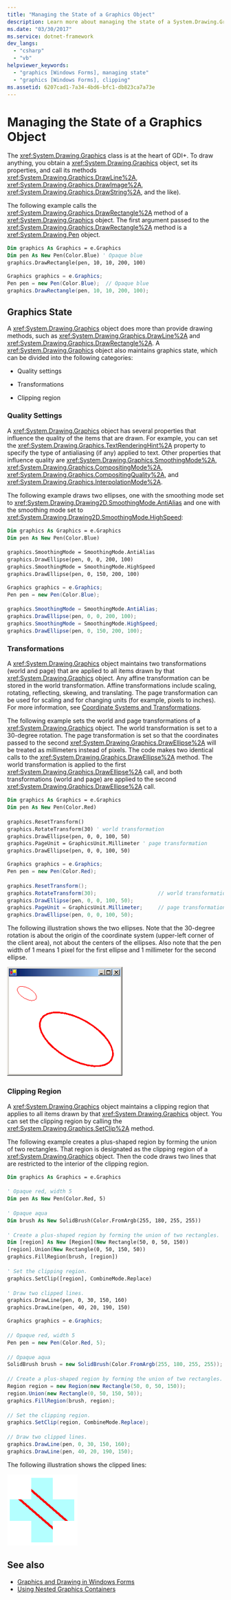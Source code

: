 ```yaml
---
title: "Managing the State of a Graphics Object"
description: Learn more about managing the state of a System.Drawing.Graphics object, setting its properties, and calling its methods.
ms.date: "03/30/2017"
ms.service: dotnet-framework
dev_langs: 
  - "csharp"
  - "vb"
helpviewer_keywords: 
  - "graphics [Windows Forms], managing state"
  - "graphics [Windows Forms], clipping"
ms.assetid: 6207cad1-7a34-4bd6-bfc1-db823ca7a73e
---
```

# Managing the State of a Graphics Object

The <xref:System.Drawing.Graphics> class is at the heart of GDI+. To draw anything, you obtain a <xref:System.Drawing.Graphics> object, set its properties, and call its methods <xref:System.Drawing.Graphics.DrawLine%2A>, <xref:System.Drawing.Graphics.DrawImage%2A>, <xref:System.Drawing.Graphics.DrawString%2A>, and the like).  
  
 The following example calls the <xref:System.Drawing.Graphics.DrawRectangle%2A> method of a <xref:System.Drawing.Graphics> object. The first argument passed to the <xref:System.Drawing.Graphics.DrawRectangle%2A> method is a <xref:System.Drawing.Pen> object.  
  
```vb  
Dim graphics As Graphics = e.Graphics  
Dim pen As New Pen(Color.Blue) ' Opaque blue  
graphics.DrawRectangle(pen, 10, 10, 200, 100)  
```  
  
```csharp  
Graphics graphics = e.Graphics;  
Pen pen = new Pen(Color.Blue);  // Opaque blue  
graphics.DrawRectangle(pen, 10, 10, 200, 100);  
```  
  
## Graphics State  

 A <xref:System.Drawing.Graphics> object does more than provide drawing methods, such as <xref:System.Drawing.Graphics.DrawLine%2A> and <xref:System.Drawing.Graphics.DrawRectangle%2A>. A <xref:System.Drawing.Graphics> object also maintains graphics state, which can be divided into the following categories:  
  
- Quality settings  
  
- Transformations  
  
- Clipping region  
  
### Quality Settings  

 A <xref:System.Drawing.Graphics> object has several properties that influence the quality of the items that are drawn. For example, you can set the <xref:System.Drawing.Graphics.TextRenderingHint%2A> property to specify the type of antialiasing (if any) applied to text. Other properties that influence quality are <xref:System.Drawing.Graphics.SmoothingMode%2A>, <xref:System.Drawing.Graphics.CompositingMode%2A>, <xref:System.Drawing.Graphics.CompositingQuality%2A>, and <xref:System.Drawing.Graphics.InterpolationMode%2A>.  
  
 The following example draws two ellipses, one with the smoothing mode set to <xref:System.Drawing.Drawing2D.SmoothingMode.AntiAlias> and one with the smoothing mode set to <xref:System.Drawing.Drawing2D.SmoothingMode.HighSpeed>:  
  
```vb  
Dim graphics As Graphics = e.Graphics  
Dim pen As New Pen(Color.Blue)  
  
graphics.SmoothingMode = SmoothingMode.AntiAlias  
graphics.DrawEllipse(pen, 0, 0, 200, 100)  
graphics.SmoothingMode = SmoothingMode.HighSpeed  
graphics.DrawEllipse(pen, 0, 150, 200, 100)  
```  
  
```csharp  
Graphics graphics = e.Graphics;  
Pen pen = new Pen(Color.Blue);  
  
graphics.SmoothingMode = SmoothingMode.AntiAlias;  
graphics.DrawEllipse(pen, 0, 0, 200, 100);  
graphics.SmoothingMode = SmoothingMode.HighSpeed;  
graphics.DrawEllipse(pen, 0, 150, 200, 100);  
```  
  
### Transformations  

 A <xref:System.Drawing.Graphics> object maintains two transformations (world and page) that are applied to all items drawn by that <xref:System.Drawing.Graphics> object. Any affine transformation can be stored in the world transformation. Affine transformations include scaling, rotating, reflecting, skewing, and translating. The page transformation can be used for scaling and for changing units (for example, pixels to inches). For more information, see [Coordinate Systems and Transformations](coordinate-systems-and-transformations.md).  
  
 The following example sets the world and page transformations of a <xref:System.Drawing.Graphics> object. The world transformation is set to a 30-degree rotation. The page transformation is set so that the coordinates passed to the second <xref:System.Drawing.Graphics.DrawEllipse%2A> will be treated as millimeters instead of pixels. The code makes two identical calls to the <xref:System.Drawing.Graphics.DrawEllipse%2A> method. The world transformation is applied to the first <xref:System.Drawing.Graphics.DrawEllipse%2A> call, and both transformations (world and page) are applied to the second <xref:System.Drawing.Graphics.DrawEllipse%2A> call.  
  
```vb  
Dim graphics As Graphics = e.Graphics  
Dim pen As New Pen(Color.Red)  
  
graphics.ResetTransform()  
graphics.RotateTransform(30) ' world transformation  
graphics.DrawEllipse(pen, 0, 0, 100, 50)  
graphics.PageUnit = GraphicsUnit.Millimeter ' page transformation  
graphics.DrawEllipse(pen, 0, 0, 100, 50)  
```  
  
```csharp  
Graphics graphics = e.Graphics;  
Pen pen = new Pen(Color.Red);
  
graphics.ResetTransform();  
graphics.RotateTransform(30);                    // world transformation  
graphics.DrawEllipse(pen, 0, 0, 100, 50);  
graphics.PageUnit = GraphicsUnit.Millimeter;     // page transformation  
graphics.DrawEllipse(pen, 0, 0, 100, 50);  
```  
  
 The following illustration shows the two ellipses. Note that the 30-degree rotation is about the origin of the coordinate system (upper-left corner of the client area), not about the centers of the ellipses. Also note that the pen width of 1 means 1 pixel for the first ellipse and 1 millimeter for the second ellipse.  
  
 ![Illustration that shows two ellipses: rotation and pen width.](./media/managing-the-state-of-a-graphics-object/set-rotation-pen-width-drawellipse-method.png)  
  
### Clipping Region  

 A <xref:System.Drawing.Graphics> object maintains a clipping region that applies to all items drawn by that <xref:System.Drawing.Graphics> object. You can set the clipping region by calling the <xref:System.Drawing.Graphics.SetClip%2A> method.  
  
 The following example creates a plus-shaped region by forming the union of two rectangles. That region is designated as the clipping region of a <xref:System.Drawing.Graphics> object. Then the code draws two lines that are restricted to the interior of the clipping region.  
  
```vb  
Dim graphics As Graphics = e.Graphics  
  
' Opaque red, width 5  
Dim pen As New Pen(Color.Red, 5)  
  
' Opaque aqua  
Dim brush As New SolidBrush(Color.FromArgb(255, 180, 255, 255))  
  
' Create a plus-shaped region by forming the union of two rectangles.  
Dim [region] As New [Region](New Rectangle(50, 0, 50, 150))  
[region].Union(New Rectangle(0, 50, 150, 50))  
graphics.FillRegion(brush, [region])  
  
' Set the clipping region.  
graphics.SetClip([region], CombineMode.Replace)  
  
' Draw two clipped lines.  
graphics.DrawLine(pen, 0, 30, 150, 160)  
graphics.DrawLine(pen, 40, 20, 190, 150)  
```  
  
```csharp  
Graphics graphics = e.Graphics;  
  
// Opaque red, width 5  
Pen pen = new Pen(Color.Red, 5);
  
// Opaque aqua  
SolidBrush brush = new SolidBrush(Color.FromArgb(255, 180, 255, 255));
  
// Create a plus-shaped region by forming the union of two rectangles.  
Region region = new Region(new Rectangle(50, 0, 50, 150));  
region.Union(new Rectangle(0, 50, 150, 50));  
graphics.FillRegion(brush, region);  
  
// Set the clipping region.  
graphics.SetClip(region, CombineMode.Replace);  
  
// Draw two clipped lines.  
graphics.DrawLine(pen, 0, 30, 150, 160);  
graphics.DrawLine(pen, 40, 20, 190, 150);  
```  
  
 The following illustration shows the clipped lines:  
  
 ![Diagram that shows the limited clip region.](./media/managing-the-state-of-a-graphics-object/set-clipping-region-setclip-method.png)  
  
## See also

- [Graphics and Drawing in Windows Forms](graphics-and-drawing-in-windows-forms.md)
- [Using Nested Graphics Containers](using-nested-graphics-containers.md)
